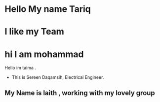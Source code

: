 # Hello My name Tariq
# I like my Team
# hi I am mohammad 
 Hello im taima .
 
- This is Sereen Daqamsih, Electrical Engineer.
## My Name is laith , working with my lovely group

